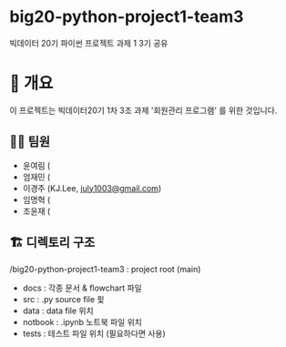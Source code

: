 # big20-python-project1-team3
빅데이터 20기 파이썬 프로젝트 과제 1 3기 공유

# 📌 개요
이 프로젝트는 빅데이터20기 1차 3조 과제 '회원관리 프로그램' 를 위한 것입니다.

## 🧑‍💻 팀원
- 윤여림 (
- 엄재민 (
- 이경주 (KJ.Lee, july1003@gmail.com)
- 임명혁 (
- 조윤재 (

## 🏗️ 디렉토리 구조
/big20-python-project1-team3 : project root (main)
 - docs : 각종 문서 & flowchart 파일
 - src : .py source file 윛
 - data : data file 위치
 - notbook : .ipynb 노트북 파일 위치
 - tests : 테스트 파일 위치 (필요하다면 사용)



